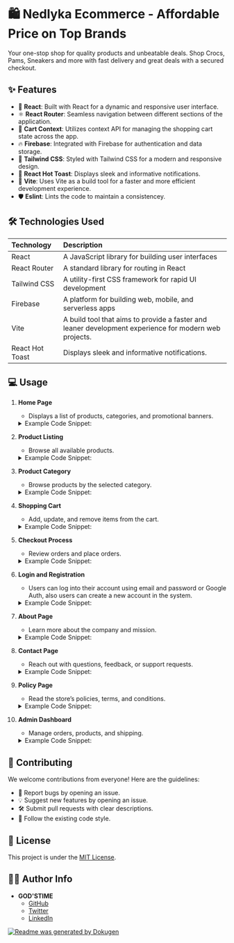 # 🛍️ Nedlyka Ecommerce - Affordable Price on Top Brands

Your one-stop shop for quality products and unbeatable deals. Shop Crocs, Pams, Sneakers and more with fast delivery and great deals with a secured checkout.

## ✨ Features

- 🚀 **React**: Built with React for a dynamic and responsive user interface.
- ⚛️ **React Router**: Seamless navigation between different sections of the application.
- 🛒 **Cart Context**: Utilizes context API for managing the shopping cart state across the app.
- 🔥 **Firebase**: Integrated with Firebase for authentication and data storage.
- 🎨 **Tailwind CSS**: Styled with Tailwind CSS for a modern and responsive design.
- 💫 **React Hot Toast**: Displays sleek and informative notifications.
- 🔄 **Vite**: Uses Vite as a build tool for a faster and more efficient development experience.
- 🛡️ **Eslint**: Lints the code to maintain a consistencey.

## 🛠️ Technologies Used

| Technology        | Description                                                |
| :---------------- | :--------------------------------------------------------- |
| React             | A JavaScript library for building user interfaces          |
| React Router      | A standard library for routing in React                   |
| Tailwind CSS      | A utility-first CSS framework for rapid UI development     |
| Firebase          | A platform for building web, mobile, and serverless apps   |
| Vite              | A build tool that aims to provide a faster and leaner development experience for modern web projects.  |
| React Hot Toast   |  Displays sleek and informative notifications. |

## 💻 Usage

1.  **Home Page**
    -   Displays a list of products, categories, and promotional banners.

    <details>
    <summary>Example Code Snippet:</summary>

    ```jsx
    <Route path="/" element={<Home />} />
    ```
    </details>

2.  **Product Listing**

    -   Browse all available products.

    <details>
    <summary>Example Code Snippet:</summary>

    ```jsx
    <ProductList />
    ```

    </details>
    
3. **Product Category**

    -   Browse products by the selected category.

    <details>
    <summary>Example Code Snippet:</summary>

    ```jsx
    <Route path="/category/:categoryName" element={<ProductCategory />} />
    ```

    </details>

4.  **Shopping Cart**
    -   Add, update, and remove items from the cart.

    <details>
    <summary>Example Code Snippet:</summary>

    ```jsx
    <Route path="/cart" element={<Cart />} />
    ```

    </details>

5.  **Checkout Process**
    -   Review orders and place orders.

    <details>
    <summary>Example Code Snippet:</summary>

    ```jsx
    <Route path="/order" element={<OrderPage />} />
    ```

    </details>

6. **Login and Registration**

    -  Users can log into their account using email and password or Google Auth, also users can create a new account in the system.

    <details>
    <summary>Example Code Snippet:</summary>

    ```jsx
    <Route path="/login" element={<Login />} />
    <Route path="/register" element={<Register />} />
    ```

    </details>

7.  **About Page**

    -   Learn more about the company and mission.

    <details>
    <summary>Example Code Snippet:</summary>

    ```jsx
     <Route path="/about" element={<About />} />
    ```

    </details>

8.  **Contact Page**

    -   Reach out with questions, feedback, or support requests.

    <details>
    <summary>Example Code Snippet:</summary>

    ```jsx
     <Route path="/contact" element={<Contact />} />
    ```

    </details>

9.  **Policy Page**

    -   Read the store’s policies, terms, and conditions.

    <details>
    <summary>Example Code Snippet:</summary>

    ```jsx
    <Route path="/policy" element={<Policy />} />
    ```

    </details>

10. **Admin Dashboard**

    -   Manage orders, products, and shipping.

    <details>
    <summary>Example Code Snippet:</summary>

    ```jsx
    <Route path="/dashboard" element={<DashboardLayout />}>
        <Route index element={<Dashboard />} />
        <Route path="order" element={<ManageOrder />} />
        <Route path="products" element={<ManageProducts />} />
        <Route path="payment-shipping" element={<PaymentShipping />} />
      </Route>
    ```

    </details>

## 🤝 Contributing

We welcome contributions from everyone! Here are the guidelines:

- 🐛 Report bugs by opening an issue.
- 💡 Suggest new features by opening an issue.
- 🛠️ Submit pull requests with clear descriptions.
- 📝 Follow the existing code style.

## 📜 License

This project is under the [MIT License](link-to-license).

## 🧑‍💻 Author Info

-   **GOD'STIME**
    -   [GitHub](https://github.com/your-github)
    -   [Twitter](https://twitter.com/your-twitter)
    -   [LinkedIn](https://www.linkedin.com/in/your-linkedin)

[![Readme was generated by Dokugen](https://img.shields.io/badge/Readme%20was%20generated%20by-Dokugen-brightgreen)](https://www.npmjs.com/package/dokugen)
